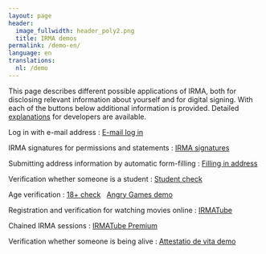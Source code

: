 ```yaml
---
layout: page
header:
  image_fullwidth: header_poly2.png
  title: IRMA demos
permalink: /demo-en/
language: en
translations:
  nl: /demo
---
```


This page describes different possible applications of IRMA, both for
disclosing relevant information about yourself and for digital
signing. With each of the buttons below additional information is
provided. Detailed
[explanations](https://creativecode.github.io/irma-made-easy/posts/putting-an-age-check-on-a-static-website-using-irma/)
for developers are available.




Log in with e-mail address
:   <a class="button" href="/demo-en/mail">E-mail log in</a>

IRMA signatures for permissions and statements
:    <a class="button" href="/demo-en/signature">IRMA signatures</a>

Submitting address information by automatic form-filling
:    <a class="button"
href="/demo-en/address">Filling in address</a>

Verification whether someone is a student
:    <a class="button"
href="/demo-en/student">Student check</a>

Age verification
:    <a class="button"
href="/demo-en/18plus">18+ check</a> &nbsp; <a class="button"
href="https://www.angrygames.nl/index.html">Angry Games demo</a>

Registration and verification for watching movies online
:    <a class="button"
href="/demo-en/irmaTube">IRMATube</a>

Chained IRMA sessions
:    <a class="button"
href="/demo/irmaTubePremium">IRMATube Premium</a>

Verification whether someone is being alive
:    <a class="button"
href="/demo-en/beingalive">Attestatio de vita demo</a>
